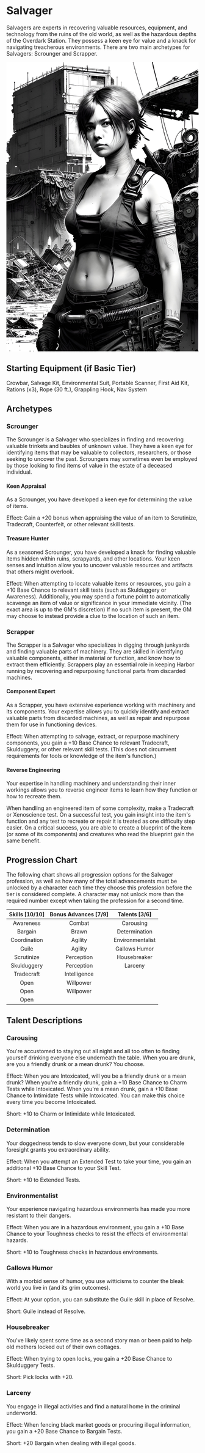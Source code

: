 # Salvager

Salvagers are experts in recovering valuable resources, equipment, and technology from the ruins of the old world, as well as the hazardous depths of the Overdark Station. They possess a keen eye for value and a knack for navigating treacherous environments. There are two main archetypes for Salvagers: Scrounger and Scrapper.

![](../images/Scrapper.jpg)

## Starting Equipment (if Basic Tier)

Crowbar, Salvage Kit, Environmental Suit, Portable Scanner, First Aid Kit, Rations (x3), Rope (30 ft.), Grappling Hook, Nav System

## Archetypes

### Scrounger

The Scrounger is a Salvager who specializes in finding and recovering valuable trinkets and baubles of unknown value. They have a keen eye for identifying items that may be valuable to collectors, researchers, or those seeking to uncover the past. Scroungers may sometimes even be employed by those looking to find items of value in the estate of a deceased individual.

#### Keen Appraisal

As a Scrounger, you have developed a keen eye for determining the value of items.

Effect: Gain a +20 bonus when appraising the value of an item to Scrutinize, Tradecraft, Counterfeit, or other relevant skill tests.

#### Treasure Hunter

As a seasoned Scrounger, you have developed a knack for finding valuable items hidden within ruins, scrapyards, and other locations. Your keen senses and intuition allow you to uncover valuable resources and artifacts that others might overlook.

Effect: When attempting to locate valuable items or resources, you gain a +10 Base Chance to relevant skill tests (such as Skulduggery or Awareness). Additionally, you may spend a fortune point to automatically scavenge an item of value or significance in your immediate vicinity. (The exact area is up to the GM's discretion) If no such item is present, the GM may choose to instead provide a clue to the location of such an item.

### Scrapper

The Scrapper is a Salvager who specializes in digging through junkyards and finding valuable parts of machinery. They are skilled in identifying valuable components, either in material or function, and know how to extract them efficiently. Scrappers play an essential role in keeping Harbor running by recovering and repurposing functional parts from discarded machines.

#### Component Expert

As a Scrapper, you have extensive experience working with machinery and its components. Your expertise allows you to quickly identify and extract valuable parts from discarded machines, as well as repair and repurpose them for use in functioning devices.

Effect: When attempting to salvage, extract, or repurpose machinery components, you gain a +10 Base Chance to relevant Tradecraft, Skulduggery, or other relevant skill tests. (This does not circumvent requirements for tools or knowledge of the item's function.)

#### Reverse Engineering

Your expertise in handling machinery and understanding their inner workings allows you to reverse engineer items to learn how they function or how to recreate them. 

When handling an engineered item of some complexity, make a Tradecraft or Xenoscience test. On a successful test, you gain insight into the item's function and any test to recreate or repair it is treated as one difficulty step easier. On a critical success, you are able to create a blueprint of the item (or some of its components) and creatures who read the blueprint gain the same benefit.

## Progression Chart

The following chart shows all progression options for the Salvager profession, as well as how many of the total advancements must be unlocked by a character each time they choose this profession before the tier is considered complete. A character may not unlock more than the required number except when taking the profession for a second time.

| Skills [10/10] | Bonus Advances [7/9] |  Talents [3/6]   |
| :------------: | :------------------: | :--------------: |
|   Awareness    |        Combat        |    Carousing     |
|    Bargain     |        Brawn         |  Determination   |
|  Coordination  |       Agility        | Environmentalist |
|     Guile      |       Agility        |  Gallows Humor   |
|   Scrutinize   |      Perception      |   Housebreaker   |
|  Skulduggery   |      Perception      |     Larceny      |
|   Tradecraft   |     Intelligence     |                  |
|      Open      |      Willpower       |                  |
|      Open      |      Willpower       |                  |
|      Open      |                      |                  |


## Talent Descriptions

### Carousing

You're accustomed to staying out all night and all too often to finding yourself drinking everyone else underneath the table. When you are drunk, are you a friendly drunk or a mean drunk? You choose.

Effect: When you are Intoxicated, will you be a friendly drunk or a mean drunk? When you're a friendly drunk, gain a +10 Base Chance to Charm Tests while Intoxicated. When you're a mean drunk, gain a +10 Base Chance to Intimidate Tests while Intoxicated. You can make this choice every time you become Intoxicated.

Short: +10 to Charm or Intimidate while Intoxicated.

### Determination

Your doggedness tends to slow everyone down, but your considerable foresight grants you extraordinary ability.

Effect: When you attempt an Extended Test to take your time, you gain an additional +10 Base Chance to your Skill Test.

Short: +10 to Extended Tests.

### Environmentalist

Your experience navigating hazardous environments has made you more resistant to their dangers.

Effect: When you are in a hazardous environment, you gain a +10 Base Chance to your Toughness checks to resist the effects of environmental hazards.

Short: +10 to Toughness checks in hazardous environments.

### Gallows Humor

With a morbid sense of humor, you use witticisms to counter the bleak world you live in (and its grim outcomes).

Effect: At your option, you can substitute the Guile skill in place of Resolve.

Short: Guile instead of Resolve.

### Housebreaker

You've likely spent some time as a second story man or been paid to help old mothers locked out of their own cottages.

Effect: When trying to open locks, you gain a +20 Base Chance to Skulduggery Tests.

Short: Pick locks with +20.

### Larceny

You engage in illegal activities and find a natural home in the criminal underworld.

Effect: When fencing black market goods or procuring illegal information, you gain a +20 Base Chance to Bargain Tests.

Short: +20 Bargain when dealing with illegal goods.
